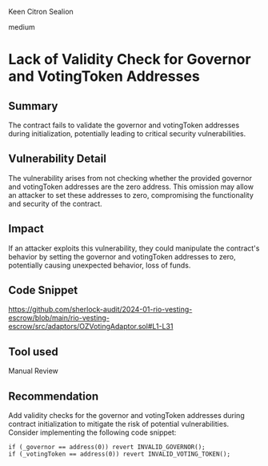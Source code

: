 Keen Citron Sealion

medium

# Lack of Validity Check for Governor and VotingToken Addresses

## Summary
The contract fails to validate the governor and votingToken addresses during initialization, potentially leading to critical security vulnerabilities.
## Vulnerability Detail
The vulnerability arises from not checking whether the provided governor and votingToken addresses are the zero address. This omission may allow an attacker to set these addresses to zero, compromising the functionality and security of the contract.
## Impact
If an attacker exploits this vulnerability, they could manipulate the contract's behavior by setting the governor and votingToken addresses to zero, potentially causing unexpected behavior, loss of funds.
## Code Snippet
https://github.com/sherlock-audit/2024-01-rio-vesting-escrow/blob/main/rio-vesting-escrow/src/adaptors/OZVotingAdaptor.sol#L1-L31
## Tool used

Manual Review

## Recommendation
Add validity checks for the governor and votingToken addresses during contract initialization to mitigate the risk of potential vulnerabilities. Consider implementing the following code snippet:

```solidity
if (_governor == address(0)) revert INVALID_GOVERNOR();
if (_votingToken == address(0)) revert INVALID_VOTING_TOKEN();
```